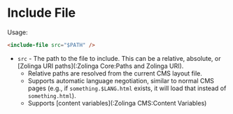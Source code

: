 # Include File

Usage:

```html
<include-file src="$PATH" />
```

* `src` - The path to the file to include. This can be a relative, absolute, or [Zolinga URI paths](:Zolinga Core:Paths and Zolinga URI).
    * Relative paths are resolved from the current CMS layout file.
    * Supports automatic language negotiation, similar to normal CMS pages (e.g., if `something.$LANG.html` exists, it will load that instead of `something.html`).
    * Supports [content variables](:Zolinga CMS:Content Variables)